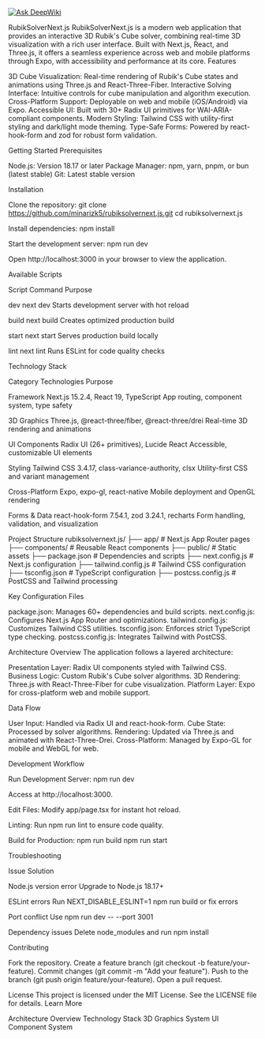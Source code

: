  [![Ask DeepWiki](https://deepwiki.com/badge.svg)](https://deepwiki.com/minarizk5/rubiksolvernext.js)

RubikSolverNext.js
RubikSolverNext.js is a modern web application that provides an interactive 3D Rubik's Cube solver, combining real-time 3D visualization with a rich user interface. Built with Next.js, React, and Three.js, it offers a seamless experience across web and mobile platforms through Expo, with accessibility and performance at its core.
Features

3D Cube Visualization: Real-time rendering of Rubik's Cube states and animations using Three.js and React-Three-Fiber.
Interactive Solving Interface: Intuitive controls for cube manipulation and algorithm execution.
Cross-Platform Support: Deployable on web and mobile (iOS/Android) via Expo.
Accessible UI: Built with 30+ Radix UI primitives for WAI-ARIA-compliant components.
Modern Styling: Tailwind CSS with utility-first styling and dark/light mode theming.
Type-Safe Forms: Powered by react-hook-form and zod for robust form validation.

Getting Started
Prerequisites

Node.js: Version 18.17 or later
Package Manager: npm, yarn, pnpm, or bun (latest stable)
Git: Latest stable version

Installation

Clone the repository:
git clone https://github.com/minarizk5/rubiksolvernext.js.git
cd rubiksolvernext.js


Install dependencies:
npm install


Start the development server:
npm run dev


Open http://localhost:3000 in your browser to view the application.


Available Scripts



Script
Command
Purpose



dev
next dev
Starts development server with hot reload


build
next build
Creates optimized production build


start
next start
Serves production build locally


lint
next lint
Runs ESLint for code quality checks


Technology Stack



Category
Technologies
Purpose



Framework
Next.js 15.2.4, React 19, TypeScript
App routing, component system, type safety


3D Graphics
Three.js, @react-three/fiber, @react-three/drei
Real-time 3D rendering and animations


UI Components
Radix UI (26+ primitives), Lucide React
Accessible, customizable UI elements


Styling
Tailwind CSS 3.4.17, class-variance-authority, clsx
Utility-first CSS and variant management


Cross-Platform
Expo, expo-gl, react-native
Mobile deployment and OpenGL rendering


Forms & Data
react-hook-form 7.54.1, zod 3.24.1, recharts
Form handling, validation, and visualization


Project Structure
rubiksolvernext.js/
├── app/                    # Next.js App Router pages
├── components/             # Reusable React components
├── public/                 # Static assets
├── package.json            # Dependencies and scripts
├── next.config.js          # Next.js configuration
├── tailwind.config.js      # Tailwind CSS configuration
├── tsconfig.json           # TypeScript configuration
├── postcss.config.js       # PostCSS and Tailwind processing

Key Configuration Files

package.json: Manages 60+ dependencies and build scripts.
next.config.js: Configures Next.js App Router and optimizations.
tailwind.config.js: Customizes Tailwind CSS utilities.
tsconfig.json: Enforces strict TypeScript type checking.
postcss.config.js: Integrates Tailwind with PostCSS.

Architecture Overview
The application follows a layered architecture:

Presentation Layer: Radix UI components styled with Tailwind CSS.
Business Logic: Custom Rubik's Cube solver algorithms.
3D Rendering: Three.js with React-Three-Fiber for cube visualization.
Platform Layer: Expo for cross-platform web and mobile support.

Data Flow

User Input: Handled via Radix UI and react-hook-form.
Cube State: Processed by solver algorithms.
Rendering: Updated via Three.js and animated with React-Three-Drei.
Cross-Platform: Managed by Expo-GL for mobile and WebGL for web.

Development Workflow

Run Development Server:
npm run dev

Access at http://localhost:3000.

Edit Files: Modify app/page.tsx for instant hot reload.

Linting: Run npm run lint to ensure code quality.

Build for Production:
npm run build
npm run start



Troubleshooting



Issue
Solution



Node.js version error
Upgrade to Node.js 18.17+


ESLint errors
Run NEXT_DISABLE_ESLINT=1 npm run build or fix errors


Port conflict
Use npm run dev -- --port 3001


Dependency issues
Delete node_modules and run npm install


Contributing

Fork the repository.
Create a feature branch (git checkout -b feature/your-feature).
Commit changes (git commit -m "Add your feature").
Push to the branch (git push origin feature/your-feature).
Open a pull request.

License
This project is licensed under the MIT License. See the LICENSE file for details.
Learn More

Architecture Overview
Technology Stack
3D Graphics System
UI Component System

